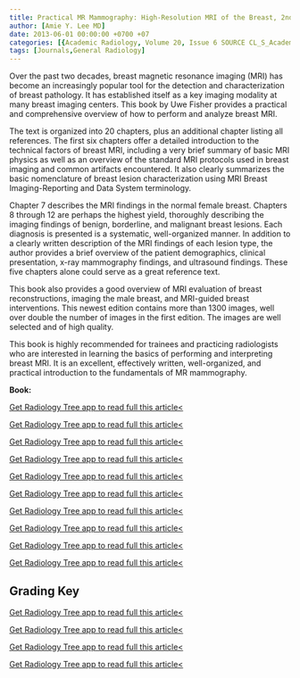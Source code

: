 ```yaml
---
title: Practical MR Mammography: High-Resolution MRI of the Breast, 2nd Ed.
author: [Amie Y. Lee MD]
date: 2013-06-01 00:00:00 +0700 +07
categories: [{Academic Radiology, Volume 20, Issue 6 SOURCE CL_S_AcademicRadiologyVolume20Issue6 1}]
tags: [Journals,General Radiology]
---
```

Over the past two decades, breast magnetic resonance imaging (MRI) has become an increasingly popular tool for the detection and characterization of breast pathology. It has established itself as a key imaging modality at many breast imaging centers. This book by Uwe Fisher provides a practical and comprehensive overview of how to perform and analyze breast MRI.

The text is organized into 20 chapters, plus an additional chapter listing all references. The first six chapters offer a detailed introduction to the technical factors of breast MRI, including a very brief summary of basic MRI physics as well as an overview of the standard MRI protocols used in breast imaging and common artifacts encountered. It also clearly summarizes the basic nomenclature of breast lesion characterization using MRI Breast Imaging-Reporting and Data System terminology.

Chapter 7 describes the MRI findings in the normal female breast. Chapters 8 through 12 are perhaps the highest yield, thoroughly describing the imaging findings of benign, borderline, and malignant breast lesions. Each diagnosis is presented is a systematic, well-organized manner. In addition to a clearly written description of the MRI findings of each lesion type, the author provides a brief overview of the patient demographics, clinical presentation, x-ray mammography findings, and ultrasound findings. These five chapters alone could serve as a great reference text.

This book also provides a good overview of MRI evaluation of breast reconstructions, imaging the male breast, and MRI-guided breast interventions. This newest edition contains more than 1300 images, well over double the number of images in the first edition. The images are well selected and of high quality.

This book is highly recommended for trainees and practicing radiologists who are interested in learning the basics of performing and interpreting breast MRI. It is an excellent, effectively written, well-organized, and practical introduction to the fundamentals of MR mammography.

**Book:**

[Get Radiology Tree app to read full this article<](https://clinicalpub.com/app)

[Get Radiology Tree app to read full this article<](https://clinicalpub.com/app)

[Get Radiology Tree app to read full this article<](https://clinicalpub.com/app)

[Get Radiology Tree app to read full this article<](https://clinicalpub.com/app)

[Get Radiology Tree app to read full this article<](https://clinicalpub.com/app)

[Get Radiology Tree app to read full this article<](https://clinicalpub.com/app)

[Get Radiology Tree app to read full this article<](https://clinicalpub.com/app)

[Get Radiology Tree app to read full this article<](https://clinicalpub.com/app)

[Get Radiology Tree app to read full this article<](https://clinicalpub.com/app)

[Get Radiology Tree app to read full this article<](https://clinicalpub.com/app)

## Grading Key

[Get Radiology Tree app to read full this article<](https://clinicalpub.com/app)

[Get Radiology Tree app to read full this article<](https://clinicalpub.com/app)

[Get Radiology Tree app to read full this article<](https://clinicalpub.com/app)

[Get Radiology Tree app to read full this article<](https://clinicalpub.com/app)